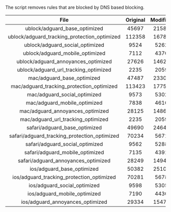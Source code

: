 The script removes rules that are blocked by DNS based blocking.


| File | Original | Modified |
|:----:|:-----:|:-----:|
| ublock/adguard_base_optimized | 45697 | 21587 |
| ublock/adguard_tracking_protection_optimized | 112358 | 16784 |
| ublock/adguard_social_optimized | 9524 | 5262 |
| ublock/adguard_mobile_optimized | 7112 | 4370 |
| ublock/adguard_annoyances_optimized | 27626 | 14625 |
| ublock/adguard_url_tracking_optimized | 2235 | 2059 |
| mac/adguard_base_optimized | 47487 | 23301 |
| mac/adguard_tracking_protection_optimized | 113423 | 17750 |
| mac/adguard_social_optimized | 9573 | 5302 |
| mac/adguard_mobile_optimized | 7838 | 4610 |
| mac/adguard_annoyances_optimized | 28125 | 14867 |
| mac/adguard_url_tracking_optimized | 2235 | 2059 |
| safari/adguard_base_optimized | 49690 | 24641 |
| safari/adguard_tracking_protection_optimized | 70234 | 5671 |
| safari/adguard_social_optimized | 9562 | 5288 |
| safari/adguard_mobile_optimized | 7135 | 4391 |
| safari/adguard_annoyances_optimized | 28249 | 14940 |
| ios/adguard_base_optimized | 50382 | 25104 |
| ios/adguard_tracking_protection_optimized | 70281 | 5678 |
| ios/adguard_social_optimized | 9598 | 5305 |
| ios/adguard_mobile_optimized | 7190 | 4430 |
| ios/adguard_annoyances_optimized | 29334 | 15473 |